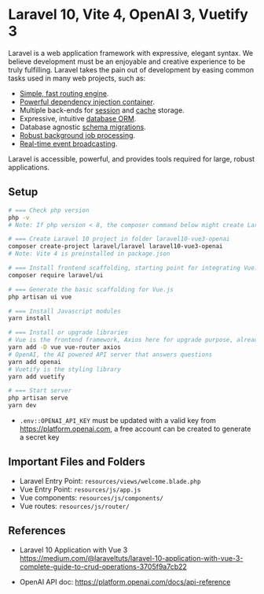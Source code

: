 # Laravel 10, Vite 4, OpenAI 3, Vuetify 3

Laravel is a web application framework with expressive, elegant syntax. We believe development must be an enjoyable and creative experience to be truly fulfilling. Laravel takes the pain out of development by easing common tasks used in many web projects, such as:

- [Simple, fast routing engine](https://laravel.com/docs/routing).
- [Powerful dependency injection container](https://laravel.com/docs/container).
- Multiple back-ends for [session](https://laravel.com/docs/session) and [cache](https://laravel.com/docs/cache) storage.
- Expressive, intuitive [database ORM](https://laravel.com/docs/eloquent).
- Database agnostic [schema migrations](https://laravel.com/docs/migrations).
- [Robust background job processing](https://laravel.com/docs/queues).
- [Real-time event broadcasting](https://laravel.com/docs/broadcasting).

Laravel is accessible, powerful, and provides tools required for large, robust applications.

## Setup

```sh
# === Check php version
php -v
# Note: If php version < 8, the composer command below might create Laravel 8 instead of 10

# === Create Laravel 10 project in folder laravel10-vue3-openai
composer create-project laravel/laravel laravel10-vue3-openai
# Note: Vite 4 is preinstalled in package.json

# === Install frontend scaffolding, starting point for integrating Vue.js
composer require laravel/ui

# === Generate the basic scaffolding for Vue.js
php artisan ui vue

# === Install Javascript modules
yarn install

# === Install or upgrade libraries
# Vue is the frontend framework, Axios here for upgrade purpose, already included in Laravel
yarn add -D vue vue-router axios
# OpenAI, the AI powered API server that answers questions
yarn add openai
# Vuetify is the styling library
yarn add vuetify

# === Start server
php artisan serve
yarn dev
```

* `.env::OPENAI_API_KEY` must be updated with a valid key from https://platform.openai.com, a free account can be created to generate a secret key

## Important Files and Folders

* Laravel Entry Point: `resources/views/welcome.blade.php`
* Vue Entry Point: `resources/js/app.js`
* Vue components: `resources/js/components/`
* Vue routes: `resources/js/router/`

## References

* Laravel 10 Application with Vue 3 https://medium.com/@laraveltuts/laravel-10-application-with-vue-3-complete-guide-to-crud-operations-3705f9a7cb22

* OpenAI API doc: https://platform.openai.com/docs/api-reference